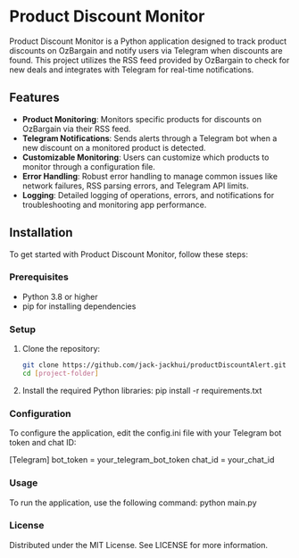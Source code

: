 # Product Discount Monitor

Product Discount Monitor is a Python application designed to track product discounts on OzBargain and notify users via Telegram when discounts are found. 
This project utilizes the RSS feed provided by OzBargain to check for new deals and integrates with Telegram for real-time notifications.

## Features

- **Product Monitoring**: Monitors specific products for discounts on OzBargain via their RSS feed.
- **Telegram Notifications**: Sends alerts through a Telegram bot when a new discount on a monitored product is detected.
- **Customizable Monitoring**: Users can customize which products to monitor through a configuration file.
- **Error Handling**: Robust error handling to manage common issues like network failures, RSS parsing errors, and Telegram API limits.
- **Logging**: Detailed logging of operations, errors, and notifications for troubleshooting and monitoring app performance.

## Installation

To get started with Product Discount Monitor, follow these steps:

### Prerequisites

- Python 3.8 or higher
- pip for installing dependencies

### Setup

1. Clone the repository:
   ```bash
   git clone https://github.com/jack-jackhui/productDiscountAlert.git
   cd [project-folder]

2. Install the required Python libraries:
   pip install -r requirements.txt

### Configuration
To configure the application, edit the config.ini file with your Telegram bot token and chat ID:

[Telegram]
bot_token = your_telegram_bot_token
chat_id = your_chat_id

### Usage
To run the application, use the following command:
python main.py

### License
Distributed under the MIT License. See LICENSE for more information.


